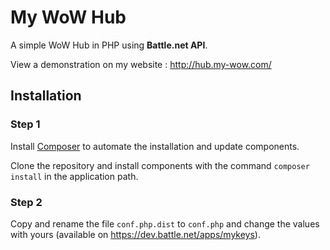 # My WoW Hub

A simple WoW Hub in PHP using **Battle.net API**.

View a demonstration on my website : http://hub.my-wow.com/

## Installation

### Step 1

Install [Composer](https://getcomposer.org/) to automate the installation and update components.

Clone the repository and install components with the command `composer install` in the application path.

### Step 2

Copy and rename the file `conf.php.dist` to `conf.php` and change the values with yours (available on https://dev.battle.net/apps/mykeys).
